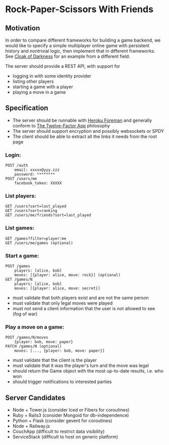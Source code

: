 # Rock-Paper-Scissors With Friends

## Motivation

In order to compare different frameworks for building a game backend, we would like to specify a simple multiplayer online game with persistent history and nontrivial logic, then implement that in different frameworks. See [Cloak of Darkness](http://www.firthworks.com/roger/cloak/) for an example from a different field.

The server should provide a REST API, with support for

- logging in with some identity provider
- listing other players
- starting a game with a player
- playing a move in a game

## Specification
- The server should be runnable with [Heroku Foreman](https://toolbelt.heroku.com/) and generally conform to [The Twelve-Factor App](http://www.12factor.net/) philosophy
- The server should support encryption and possibly websockets or SPDY
- The client should be able to extract all the links it needs from the root page

### Login:
    POST /auth
        email: xxxxx@yyy.zzz
        password: ********
    POST /users/me
        facebook_token: XXXXX

### List players:
    GET /users?sort=last_played
    GET /users?sort=ranking
    GET /users/me/friends?sort=last_played

### List games:
    GET /games?filter=player:me
    GET /users/me/games (optional)

### Start a game:
    POST /games
        players: [alice, bob]
        moves: [{player: alice, move: rock}] (optional)
    GET /games/N
        players: [alice, bob]
        moves: [{player: alice, move: secret}]
- must validate that both players exist and are not the same person
- must validate that only legal moves were played
- must not send a client information that the user is not allowed to see (fog of war)

### Play a move on a game:
    POST /games/N/moves
        {player: bob, move: paper}
    PATCH /games/N (optional)
        moves: [..., {player: bob, move: paper}]
- must validate that the client is the player
- must validate that it was the player's turn and the move was legal
- should return the Game object with the most up-to-date results, i.e. who won
- should trigger notifications to interested parties

## Server Candidates

- Node + Tower.js (consider Iced or Fibers for coroutines)
- Ruby + Rails3 (consider Mongoid for db-independence)
- Python + Flask (consider gevent for coroutines)
- Node + Railway.js
- CouchApp (difficult to restrict data visibility)
- ServiceStack (difficult to host on generic platform)

